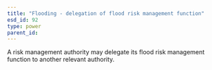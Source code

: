 ```yaml
---
title: "Flooding - delegation of flood risk management function"
esd_id: 92
type: power
parent_id:  
---
```


A risk management authority may delegate its flood risk management function to another relevant authority.

